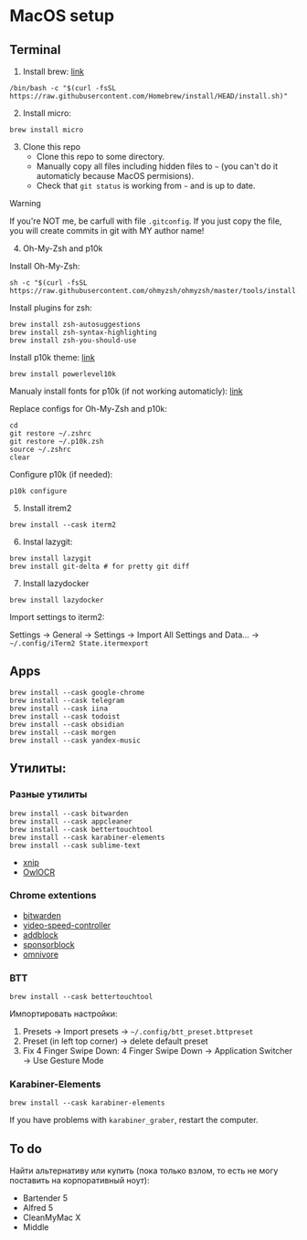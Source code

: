 # MacOS setup

## Terminal

1. Install brew: [link](https://brew.sh/)

```
/bin/bash -c "$(curl -fsSL https://raw.githubusercontent.com/Homebrew/install/HEAD/install.sh)"
```

2. Install micro:

```
brew install micro
```

3. Clone this repo
   - Clone this repo to some directory.
   - Manually copy all files including hidden files to `~` (you can't do it automaticly because MacOS permisions).
   - Check that `git status` is working from `~` and is up to date.

> [!WARNING]
> If you're NOT me, be carfull with file `.gitconfig`. If you just copy the file, you will create commits in git with MY author name!

4. Oh-My-Zsh and p10k

Install Oh-My-Zsh:

```
sh -c "$(curl -fsSL https://raw.githubusercontent.com/ohmyzsh/ohmyzsh/master/tools/install.sh)"
```

Install plugins for zsh:

```
brew install zsh-autosuggestions
brew install zsh-syntax-highlighting
brew install zsh-you-should-use
```

Install p10k theme: [link](https://github.com/romkatv/powerlevel10k)

```
brew install powerlevel10k
```

Manualy install fonts for p10k (if not working automaticly): [link](https://github.com/romkatv/powerlevel10k?tab=readme-ov-file#manual-font-installation)

Replace configs for Oh-My-Zsh and p10k:

```
cd
git restore ~/.zshrc
git restore ~/.p10k.zsh
source ~/.zshrc
clear
```

Configure p10k (if needed):

```
p10k configure
```

5. Install itrem2

```
brew install --cask iterm2
```

6. Instal lazygit:

```
brew install lazygit
brew install git-delta # for pretty git diff
```

7. Install lazydocker

```
brew install lazydocker
```

Import settings to iterm2:

Settings -> General -> Settings -> Import All Settings and Data... -> `~/.config/iTerm2 State.itermexport`

## Apps

```
brew install --cask google-chrome
brew install --cask telegram
brew install --cask iina
brew install --cask todoist
brew install --cask obsidian
brew install --cask morgen
brew install --cask yandex-music
```

## Утилиты:

### Разные утилиты

```
brew install --cask bitwarden
brew install --cask appcleaner
brew install --cask bettertouchtool
brew install --cask karabiner-elements
brew install --cask sublime-text
```

- [xnip](https://xnipapp.com/)
- [OwlOCR](https://www.owlocr.com/)

### Chrome extentions

- [bitwarden](https://chromewebstore.google.com/detail/bitwarden-password-manage/nngceckbapebfimnlniiiahkandclblb)
- [video-speed-controller](https://chromewebstore.google.com/detail/video-speed-controller/nffaoalbilbmmfgbnbgppjihopabppdk)
- [addblock](https://chromewebstore.google.com/detail/adblock-%E2%80%94-block-ads-acros/gighmmpiobklfepjocnamgkkbiglidom)
- [sponsorblock](https://chromewebstore.google.com/detail/sponsorblock-for-youtube/mnjggcdmjocbbbhaepdhchncahnbgone?hl=en)
- [omnivore](https://chromewebstore.google.com/detail/omnivore/blkggjdmcfjdbmmmlfcpplkchpeaiiab)

### BTT

```
brew install --cask bettertouchtool
```

Импортировать настройки:
1. Presets -> Import presets -> `~/.config/btt_preset.bttpreset`
2. Preset (in left top corner) -> delete default preset
3. Fix 4 Finger Swipe Down: 4 Finger Swipe Down -> Application Switcher -> Use Gesture Mode

### Karabiner-Elements

```
brew install --cask karabiner-elements
```

If you have problems with `karabiner_graber`, restart the computer.

## To do

Найти альтернативу или купить (пока только взлом, то есть не могу поставить на корпоративный ноут):
- Bartender 5
- Alfred 5
- CleanMyMac X
- Middle
